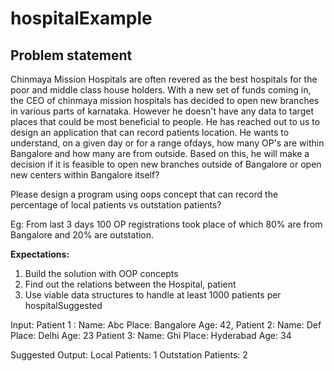 # hospitalExample

## Problem statement

Chinmaya Mission Hospitals are often revered as the best hospitals for the poor and middle class house holders. With
 a new set of funds coming in, the CEO of chinmaya mission hospitals has decided to open new branches in various parts
 of karnataka. However he doesn't have any data to target places that could be most beneficial to people. He has reached
  out to us to design an application that can record patients location. He wants to understand, on a given day or for a
  range ofdays, how many OP's are within Bangalore and how many are from outside. Based on this, he will make a
  decision if it is feasible to open new branches outside of Bangalore or open new centers within Bangalore itself?

  Please design a program using oops concept that can record the percentage of local patients vs outstation patients?

  Eg: From last 3 days 100 OP registrations took place of which 80% are from Bangalore and 20% are outstation.

  **Expectations:**
  1. Build the solution with OOP concepts
  2. Find out the relations between the Hospital, patient
  3. Use viable data structures to handle at least 1000 patients per hospitalSuggested

  Input:
  Patient 1 :
   Name: Abc
   Place: Bangalore
   Age: 42,
   Patient 2:
   Name: Def
   Place: Delhi
   Age: 23
   Patient 3:
   Name: Ghi
   Place: Hyderabad
   Age: 34

   Suggested Output:
   Local Patients: 1
   Outstation Patients: 2
